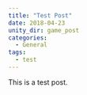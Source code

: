 ```yaml
---
title: "Test Post"
date: 2018-04-23
unity_dir: game_post
categories:
  - General
tags:
  - test
---
```


This is a test post.